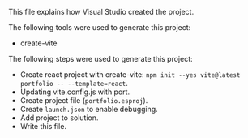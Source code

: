This file explains how Visual Studio created the project.

The following tools were used to generate this project:
- create-vite

The following steps were used to generate this project:
- Create react project with create-vite: `npm init --yes vite@latest portfolio -- --template=react`.
- Updating vite.config.js with port.
- Create project file (`portfolio.esproj`).
- Create `launch.json` to enable debugging.
- Add project to solution.
- Write this file.
